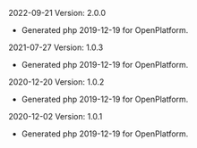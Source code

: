 2022-09-21 Version: 2.0.0
- Generated php 2019-12-19 for OpenPlatform.

2021-07-27 Version: 1.0.3
- Generated php 2019-12-19 for OpenPlatform.

2020-12-20 Version: 1.0.2
- Generated php 2019-12-19 for OpenPlatform.

2020-12-02 Version: 1.0.1
- Generated php 2019-12-19 for OpenPlatform.

